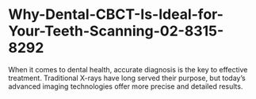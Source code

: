 # Why-Dental-CBCT-Is-Ideal-for-Your-Teeth-Scanning-02-8315-8292
When it comes to dental health, accurate diagnosis is the key to effective treatment. Traditional X-rays have long served their purpose, but today’s advanced imaging technologies offer more precise and detailed results. 
